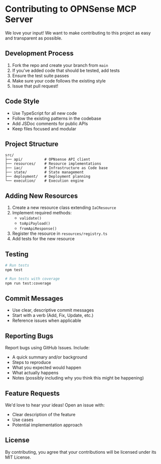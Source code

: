 # Contributing to OPNSense MCP Server

We love your input! We want to make contributing to this project as easy and transparent as possible.

## Development Process

1. Fork the repo and create your branch from `main`
2. If you've added code that should be tested, add tests
3. Ensure the test suite passes
4. Make sure your code follows the existing style
5. Issue that pull request!

## Code Style

- Use TypeScript for all new code
- Follow the existing patterns in the codebase
- Add JSDoc comments for public APIs
- Keep files focused and modular

## Project Structure

```
src/
├── api/          # OPNsense API client
├── resources/    # Resource implementations
├── iac/          # Infrastructure as Code base
├── state/        # State management
├── deployment/   # Deployment planning
└── execution/    # Execution engine
```

## Adding New Resources

1. Create a new resource class extending `IaCResource`
2. Implement required methods:
   - `validate()`
   - `toApiPayload()`
   - `fromApiResponse()`
3. Register the resource in `resources/registry.ts`
4. Add tests for the new resource

## Testing

```bash
# Run tests
npm test

# Run tests with coverage
npm run test:coverage
```

## Commit Messages

- Use clear, descriptive commit messages
- Start with a verb (Add, Fix, Update, etc.)
- Reference issues when applicable

## Reporting Bugs

Report bugs using GitHub Issues. Include:
- A quick summary and/or background
- Steps to reproduce
- What you expected would happen
- What actually happens
- Notes (possibly including why you think this might be happening)

## Feature Requests

We'd love to hear your ideas! Open an issue with:
- Clear description of the feature
- Use cases
- Potential implementation approach

## License

By contributing, you agree that your contributions will be licensed under its MIT License.
